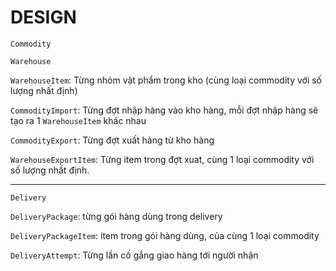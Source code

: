 
# DESIGN

`Commodity`

`Warehouse`

`WarehouseItem`: Từng nhóm vật phẩm trong kho (cùng loại commodity với số lượng nhất định)

`CommodityImport`: Từng đợt nhập hàng vào kho hàng, mỗi đợt nhập hàng sẽ tạo ra 1 `WarehouseItem` khác nhau

`CommodityExport`: Từng đợt xuất hàng từ kho hàng

`WarehouseExportItem`: Từng item trong đợt xuat, cùng 1 loại commodity với số lượng nhất định.

---

`Delivery`

`DeliveryPackage`: từng gói hàng dùng trong delivery

`DeliveryPackageItem`: item trong gói hàng dùng, của cùng 1 loại commodity

`DeliveryAttempt`: Từng lần cố gắng giao hàng tới người nhận
